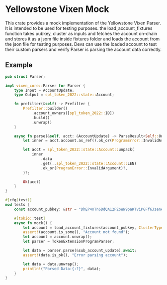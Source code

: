 # Yellowstone Vixen Mock

This crate provides a mock implementation of the Yellowstone Vixen Parser. It is intended to be used for testing purposes.
the load_account_fixtures function takes pubkey, cluster as inputs and fetches the account on-chain and stores it as a jsom file inside fixtures folder and loads the account from the json file for testing purposes. Devs can use the loaded account to test their custom parsers and verify Parser is parsing the account data correctly.

## Example

```rust
pub struct Parser;

impl vixen_core::Parser for Parser {
    type Input = AccountUpdate;
    type Output = spl_token_2022::state::Account;

    fn prefilter(&self) -> Prefilter {
        Prefilter::builder()
            .account_owners([spl_token_2022::ID])
            .build()
            .unwrap()
    }

    async fn parse(&self, acct: &AccountUpdate) -> ParseResult<Self::Output> {
        let inner = acct.account.as_ref().ok_or(ProgramError::InvalidArgument)?;

        let acct = spl_token_2022::state::Account::unpack(
            inner
                .data
                .get(..spl_token_2022::state::Account::LEN)
                .ok_or(ProgramError::InvalidArgument)?,
        )?;

        Ok(acct)
    }
}

#[cfg(test)]
mod tests {
    const account_pubkey: &str = "DhEP4nTn6DdQA12PZoWN9paKTviPGFf6JzeneB4hGVb2";

    #[tokio::test]
    async fn mock() {
        let account = load_account_fixtures(account_pubkey, ClusterType::Devnet).await;
        assert!(account.is_some(), "Account not found");
        let account = account.unwrap();
        let parser = TokenExtensionProgramParser;

        let data = parser.parse(&sub_account_update).await;
        assert!(data.is_ok(), "Error parsing account");

        let data = data.unwrap();
        println!("Parsed Data:{:?}", data);
    }
}

```
